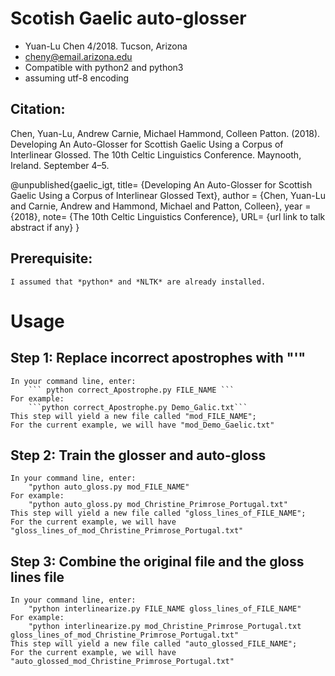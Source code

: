 # Scotish Gaelic auto-glosser
* Yuan-Lu Chen 4/2018. Tucson, Arizona
* cheny@email.arizona.edu
* Compatible with python2 and python3
* assuming utf-8 encoding


## Citation:

Chen, Yuan-Lu, Andrew Carnie, Michael Hammond, Colleen Patton. (2018). Developing An Auto-Glosser for Scottish Gaelic Using a Corpus of Interlinear Glossed. The 10th Celtic Linguistics Conference. Maynooth, Ireland. September 4–5.

@unpublished{gaelic_igt,
title= {Developing An Auto-Glosser for Scottish Gaelic Using a Corpus of Interlinear Glossed Text},
author = {Chen, Yuan-Lu and Carnie, Andrew and Hammond, Michael and Patton, Colleen},
year = {2018},
note= {The 10th Celtic Linguistics Conference},
URL= {url link to talk abstract if any}
}    


## Prerequisite:
	I assumed that *python* and *NLTK* are already installed.  
	
# Usage
## Step 1: Replace incorrect apostrophes with "'"
	In your command line, enter:
		``` python correct_Apostrophe.py FILE_NAME ```
	For example:
	 	```python correct_Apostrophe.py Demo_Galic.txt```
	This step will yield a new file called "mod_FILE_NAME"; 
	For the current example, we will have "mod_Demo_Gaelic.txt"

## Step 2: Train the glosser and auto-gloss
	In your command line, enter:
		"python auto_gloss.py mod_FILE_NAME"
	For example:
		"python auto_gloss.py mod_Christine_Primrose_Portugal.txt"
	This step will yield a new file called "gloss_lines_of_FILE_NAME"; 
	For the current example, we will have "gloss_lines_of_mod_Christine_Primrose_Portugal.txt"  

## Step 3: Combine the original file and the gloss lines file
	In your command line, enter:
		"python interlinearize.py FILE_NAME gloss_lines_of_FILE_NAME"
	For example:
		"python interlinearize.py mod_Christine_Primrose_Portugal.txt gloss_lines_of_mod_Christine_Primrose_Portugal.txt" 
	This step will yield a new file called "auto_glossed_FILE_NAME"; 
	For the current example, we will have "auto_glossed_mod_Christine_Primrose_Portugal.txt"  

